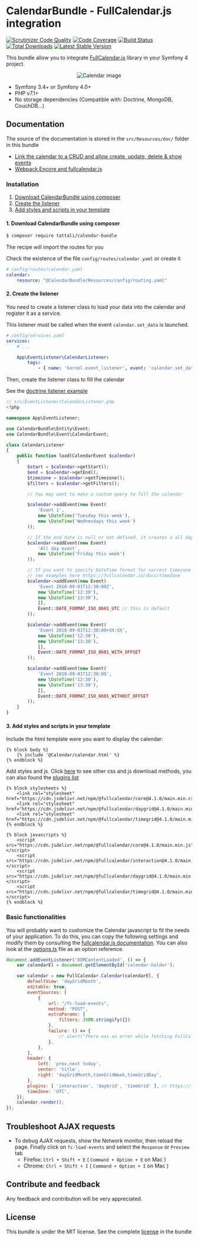CalendarBundle - FullCalendar.js integration
===========================================

[![Scrutinizer Code Quality](https://scrutinizer-ci.com/g/tattali/CalendarBundle/badges/quality-score.png?b=master)](https://scrutinizer-ci.com/g/tattali/CalendarBundle/?branch=master)
[![Code Coverage](https://scrutinizer-ci.com/g/tattali/CalendarBundle/badges/coverage.png?b=master)](https://scrutinizer-ci.com/g/tattali/CalendarBundle/?branch=master)
[![Build Status](https://scrutinizer-ci.com/g/tattali/CalendarBundle/badges/build.png?b=master)](https://scrutinizer-ci.com/g/tattali/CalendarBundle/build-status/master)
[![Total Downloads](https://poser.pugx.org/tattali/calendar-bundle/downloads)](https://packagist.org/packages/tattali/calendar-bundle)
[![Latest Stable Version](https://poser.pugx.org/tattali/calendar-bundle/v/stable)](https://packagist.org/packages/tattali/calendar-bundle)

This bundle allow you to integrate [FullCalendar.js](http://fullcalendar.io/) library in your Symfony 4 project.

<p align="center">
  <img src="https://user-images.githubusercontent.com/10502887/56835704-47687080-6875-11e9-9102-0533d2bbbf18.png" alt="Calendar image">
</p>

* Symfony 3.4+ or Symfony 4.0+
* PHP v7.1+
* No storage dependencies (Compatible with: Doctrine, MongoDB, CouchDB...)

Documentation
-------------

The source of the documentation is stored in the `src/Resources/doc/` folder in this bundle

- [Link the calendar to a CRUD and allow create, update, delete & show events](src/Resources/doc/doctrine-crud.md)
- [Webpack Encore and fullcalendar.js](src/Resources/doc/es6-encore.md)

### Installation

1. [Download CalendarBundle using composer](#1-download-calendarbundle-using-composer)
2. [Create the listener](#2-create-the-listener)
3. [Add styles and scripts in your template](#3-add-styles-and-scripts-in-your-template)

#### 1. Download CalendarBundle using composer

```sh
$ composer require tattali/calendar-bundle
```
The recipe will import the routes for you

Check the existence of the file `config/routes/calendar.yaml` or create it
```yaml
# config/routes/calendar.yaml
calendar:
    resource: "@CalendarBundle/Resources/config/routing.yaml"
```

#### 2. Create the listener
You need to create a listener class to load your data into the calendar and register it as a service.

This listener must be called when the event `calendar.set_data` is launched.
```yaml
# config/services.yaml
services:
    # ...

    App\EventListener\CalendarListener:
        tags:
            - { name: 'kernel.event_listener', event: 'calendar.set_data', method: load }
```

Then, create the listener class to fill the calendar

See the [doctrine listener example](src/Resources/doc/doctrine-crud.md#full-listener)

```php
// src/EventListener/CalendarListener.php
<?php

namespace App\EventListener;

use CalendarBundle\Entity\Event;
use CalendarBundle\Event\CalendarEvent;

class CalendarListener
{
    public function load(CalendarEvent $calendar)
    {
        $start = $calendar->getStart();
        $end = $calendar->getEnd();
        $timezone = $calendar->getTimezone();
        $filters = $calendar->getFilters();

        // You may want to make a custom query to fill the calendar

        $calendar->addEvent(new Event(
            'Event 1',
            new \DateTime('Tuesday this week'),
            new \DateTime('Wednesdays this week')
        ));

        // If the end date is null or not defined, it creates a all day event
        $calendar->addEvent(new Event(
            'All day event',
            new \DateTime('Friday this week')
        ));

        // If you want to specify DateTime format for correct timezone handling
        // see examples here https://fullcalendar.io/docs/timeZone
        $calendar->addEvent(new Event(
            'Event 2018-09-01T12:30:00Z',
            new \DateTime('12:30'),
            new \DateTime('13:30'),
            [],
            Event::DATE_FORMAT_ISO_8601_UTC // this is default
        ));

        $calendar->addEvent(new Event(
            'Event 2018-09-01T12:30:00+XX:XX',
            new \DateTime('12:30'),
            new \DateTime('13:30'),
            [],
            Event::DATE_FORMAT_ISO_8601_WITH_OFFSET
        ));

        $calendar->addEvent(new Event(
            'Event 2018-09-01T12:30:00',
            new \DateTime('12:30'),
            new \DateTime('13:30'),
            [],
            Event::DATE_FORMAT_ISO_8601_WITHOUT_OFFSET
        ));
    }
}
```

#### 3. Add styles and scripts in your template

Include the html template were you want to display the calendar:

```twig
{% block body %}
    {% include '@Calendar/calendar.html' %}
{% endblock %}
```

Add styles and js. Click [here](https://fullcalendar.io/download) to see other css and js download methods, you can also found the [plugins list](https://fullcalendar.io/docs/plugin-index)

```twig
{% block stylesheets %}
    <link rel="stylesheet" href="https://cdn.jsdelivr.net/npm/@fullcalendar/core@4.1.0/main.min.css">
    <link rel="stylesheet" href="https://cdn.jsdelivr.net/npm/@fullcalendar/daygrid@4.1.0/main.min.css">
    <link rel="stylesheet" href="https://cdn.jsdelivr.net/npm/@fullcalendar/timegrid@4.1.0/main.min.css">
{% endblock %}

{% block javascripts %}
    <script src="https://cdn.jsdelivr.net/npm/@fullcalendar/core@4.1.0/main.min.js"></script>
    <script src="https://cdn.jsdelivr.net/npm/@fullcalendar/interaction@4.1.0/main.min.js"></script>
    <script src="https://cdn.jsdelivr.net/npm/@fullcalendar/daygrid@4.1.0/main.min.js"></script>
    <script src="https://cdn.jsdelivr.net/npm/@fullcalendar/timegrid@4.1.0/main.min.js"></script>
{% endblock %}
```

### Basic functionalities

You will probably want to customize the Calendar javascript to fit the needs of your application.
To do this, you can copy the following settings and modify them by consulting the [fullcalendar.js documentation](https://fullcalendar.io/docs). You can also look at the [options.ts](https://github.com/fullcalendar/fullcalendar/blob/master/src/core/options.ts) file as an option reference.
```js
document.addEventListener('DOMContentLoaded', () => {
    var calendarEl = document.getElementById('calendar-holder');

    var calendar = new FullCalendar.Calendar(calendarEl, {
        defaultView: 'dayGridMonth',
        editable: true,
        eventSources: [
            {
                url: "/fc-load-events",
                method: "POST",
                extraParams: {
                    filters: JSON.stringify({})
                },
                failure: () => {
                    // alert("There was an error while fetching FullCalendar!");
                },
            },
        ],
        header: {
            left: 'prev,next today',
            center: 'title',
            right: 'dayGridMonth,timeGridWeek,timeGridDay',
        },
        plugins: [ 'interaction', 'dayGrid', 'timeGrid' ], // https://fullcalendar.io/docs/plugin-index
        timeZone: 'UTC',
    });
    calendar.render();
});
```

## Troubleshoot AJAX requests

* To debug AJAX requests, show the Network monitor, then reload the page. Finally click on `fc-load-events` and select the `Response` or `Preview` tab
    - Firefox: `Ctrl + Shift + E` ( `Command + Option + E` on Mac )
    - Chrome: `Ctrl + Shift + I` ( `Command + Option + I` on Mac )

Contribute and feedback
-----------------------

Any feedback and contribution will be very appreciated.

License
-------

This bundle is under the MIT license. See the complete [license](LICENSE) in the bundle
